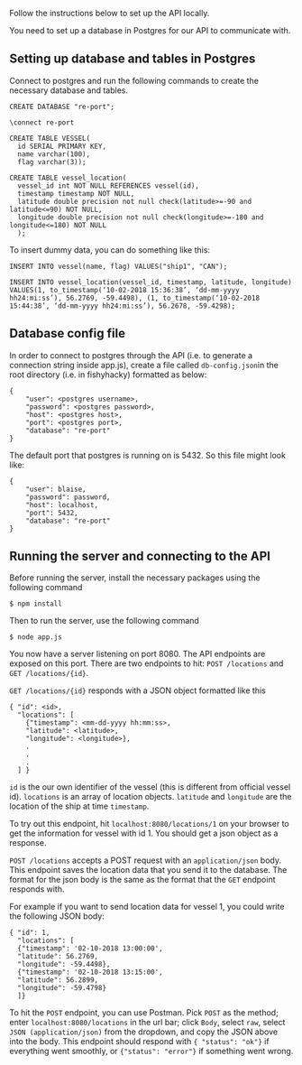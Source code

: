 Follow the instructions below to set up the API locally.

You need to set up a database in Postgres for our API to communicate with.

## Setting up database and tables in Postgres

Connect to postgres and run the following commands to create the necessary database and tables.

    CREATE DATABASE "re-port";

    \connect re-port

    CREATE TABLE VESSEL(
      id SERIAL PRIMARY KEY,
      name varchar(100),
      flag varchar(3));

    CREATE TABLE vessel_location(
      vessel_id int NOT NULL REFERENCES vessel(id),
      timestamp timestamp NOT NULL,
      latitude double precision not null check(latitude>=-90 and latitude<=90) NOT NULL,
      longitude double precision not null check(longitude>=-180 and longitude<=180) NOT NULL
      );

To insert dummy data, you can do something like this:

    INSERT INTO vessel(name, flag) VALUES("ship1", "CAN");

    INSERT INTO vessel_location(vessel_id, timestamp, latitude, longitude)
    VALUES(1, to_timestamp(‘10-02-2018 15:36:38’, ‘dd-mm-yyyy hh24:mi:ss’), 56.2769, -59.4498), (1, to_timestamp(‘10-02-2018 15:44:38’, ‘dd-mm-yyyy hh24:mi:ss’), 56.2678, -59.4298);

## Database config file
In order to connect to postgres through the API (i.e. to generate a connection string inside app.js), create a file called `db-config.json`in the root directory (i.e. in fishyhacky) formatted as below:

    {
        "user": <postgres username>,
        "password": <postgres password>,
        "host": <postgres host>,
        "port": <postgres port>,
        "database": "re-port"
    }

The default port that postgres is running on is 5432. So this file might look like:

    {
        "user": blaise,
        "password": password,
        "host": localhost,
        "port": 5432,
        "database": "re-port"
    }

## Running the server and connecting to the API

Before running the server, install the necessary packages using the following command

    $ npm install

Then to run the server, use the following command

    $ node app.js

You now have a server listening on port 8080. The API endpoints are exposed on this port. There are two endpoints to hit: `POST /locations` and `GET /locations/{id}`.

`GET /locations/{id}` responds with a JSON object formatted like this

    { "id": <id>,
      "locations": [
        {"timestamp": <mm-dd-yyyy hh:mm:ss>,
        "latitude": <latitude>,
        "longitude": <longitude>},
        .
        .
        .
      ] }

`id` is the our own identifier of the vessel (this is different from official vessel id).
`locations` is an array of location objects.
`latitude` and `longitude` are the location of the ship at time `timestamp`.

To try out this endpoint, hit `localhost:8080/locations/1` on your browser to get the information for vessel with id 1. You should get a json object as a response.

`POST /locations` accepts a POST request with an `application/json` body. This endpoint saves the location data that you send it to the database. The format for the json body is the same as the format that the `GET` endpoint responds with.

For example if you want to send location data for vessel 1, you could write the following JSON body:

    { "id": 1,
      "locations": [
      {"timestamp": '02-10-2018 13:00:00',
      "latitude": 56.2769,
      "longitude": -59.4498},
      {"timestamp": '02-10-2018 13:15:00',
      "latitude": 56.2899,
      "longitude": -59.4798}
      ]}

To hit the `POST` endpoint, you can use Postman. Pick `POST` as the method; enter `localhost:8080/locations` in the url bar; click `Body`, select `raw`, select `JSON (application/json)` from the dropdown, and copy the JSON above into the body. This endpoint should respond with `{ "status": "ok"}` if everything went smoothly, or `{"status": "error"}` if something went wrong.
